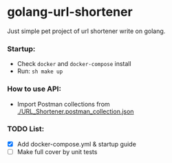 # golang-url-shortener

Just simple pet project of url shortener write on golang.

### Startup:

- Check `docker` and `docker-compose` install
- Run:
```sh make up```

### How to use API:

- Import Postman collections from [./URL_Shortener.postman_collection.json](URL_Shortener.postman_collection.json)

### TODO List:

- [x] Add docker-compose.yml & startup guide
- [ ] Make full cover by unit tests